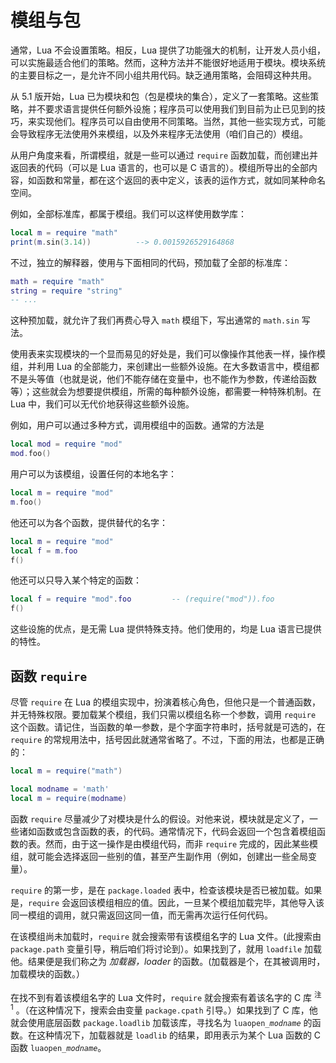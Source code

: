 # 模组与包

通常，Lua 不会设置策略。相反，Lua 提供了功能强大的机制，让开发人员小组，可以实施最适合他们的策略。然而，这种方法并不能很好地适用于模块。模块系统的主要目标之一，是允许不同小组共用代码。缺乏通用策略，会阻碍这种共用。

从 5.1 版开始，Lua 已为模块和包（包是模块的集合），定义了一套策略。这些策略，并不要求语言提供任何额外设施；程序员可以使用我们到目前为止已见到的技巧，来实现他们。程序员可以自由使用不同策略。当然，其他一些实现方式，可能会导致程序无法使用外来模组，以及外来程序无法使用（咱们自己的）模组。


从用户角度来看，所谓模组，就是一些可以通过 `require` 函数加载，而创建出并返回表的代码（可以是 Lua 语言的，也可以是 C 语言的）。模组所导出的全部内容，如函数和常量，都在这个返回的表中定义，该表的运作方式，就如同某种命名空间。


例如，全部标准库，都属于模组。我们可以这样使用数学库：


```lua
local m = require "math"
print(m.sin(3.14))          --> 0.0015926529164868
```

不过，独立的解释器，使用与下面相同的代码，预加载了全部的标准库：

```lua
math = require "math"
string = require "string"
-- ...
```

这种预加载，就允许了我们再费心导入 `math` 模组下，写出通常的 `math.sin` 写法。


使用表来实现模块的一个显而易见的好处是，我们可以像操作其他表一样，操作模组，并利用 Lua 的全部能力，来创建出一些额外设施。在大多数语言中，模组都不是头等值（也就是说，他们不能存储在变量中，也不能作为参数，传递给函数等）；这些就会为想要提供模组，所需的每种额外设施，都需要一种特殊机制。在 Lua 中，我们可以无代价地获得这些额外设施。


例如，用户可以通过多种方式，调用模组中的函数。通常的方法是


```lua
local mod = require "mod"
mod.foo()
```


用户可以为该模组，设置任何的本地名字：


```lua
local m = require "mod"
m.foo()
```

他还可以为各个函数，提供替代的名字：


```lua
local m = require "mod"
local f = m.foo
f()
```

他还可以只导入某个特定的函数：

```lua
local f = require "mod".foo         -- (require("mod")).foo
f()
```

这些设施的优点，是无需 Lua 提供特殊支持。他们使用的，均是 Lua 语言已提供的特性。


## 函数 `require`


尽管 `require` 在 Lua 的模组实现中，扮演着核心角色，但他只是一个普通函数，并无特殊权限。要加载某个模组，我们只需以模组名称一个参数，调用 `require` 这个函数。请记住，当函数的单一参数，是个字面字符串时，括号就是可选的，在 `require` 的常规用法中，括号因此就通常省略了。不过，下面的用法，也都是正确的：


```lua
local m = require("math")

local modname = 'math'
local m = require(modname)
```

函数 `require` 尽量减少了对模块是什么的假设。对他来说，模块就是定义了，一些诸如函数或包含函数的表，的代码。通常情况下，代码会返回一个包含着模组函数的表。然而，由于这一操作是由模组代码，而非 `require` 完成的，因此某些模组，就可能会选择返回一些别的值，甚至产生副作用（例如，创建出一些全局变量）。


`require` 的第一步，是在 `package.loaded` 表中，检查该模块是否已被加载。如果是，`require` 会返回该模组相应的值。因此，一旦某个模组加载完毕，其他导入该同一模组的调用，就只需返回这同一值，而无需再次运行任何代码。


在该模组尚未加载时，`require` 就会搜索带有该模组名字的 Lua 文件。(此搜索由 `package.path` 变量引导，稍后咱们将讨论到）。如果找到了，就用 `loadfile` 加载他。结果便是我们称之为 *加载器，loader* 的函数。(加载器是个，在其被调用时，加载模块的函数。）


在找不到有着该模组名字的 Lua 文件时，`require` 就会搜索有着该名字的 C 库 <sup>注 1</sup> 。（在这种情况下，搜索会由变量 `package.cpath` 引导。）如果找到了 C 库，他就会使用底层函数 `package.loadlib` 加载该库，寻找名为 <code>luaopen<i>_modname</i></code> 的函数。在这种情况下，加载器就是 `loadlib` 的结果，即用表示为某个 Lua 函数的 C 函数 <code>luaopen<i>_modname</i></code>。
